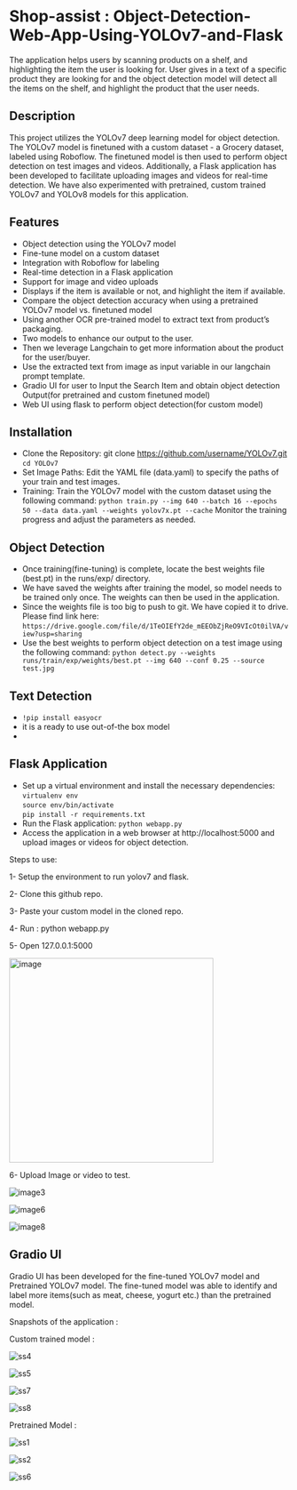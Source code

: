 # Shop-assist : Object-Detection-Web-App-Using-YOLOv7-and-Flask

The application helps users by scanning products on a shelf, and highlighting the item the user is looking for. User gives in a text of a specific product they are looking for and the object detection model will detect all the items on the shelf, and highlight the product that the user needs. 

## Description

This project utilizes the YOLOv7 deep learning model for object detection. The YOLOv7 model is finetuned with a custom dataset - a Grocery dataset, labeled using Roboflow. The finetuned model is then used to perform object detection on test images and videos. Additionally, a Flask application has been developed to facilitate uploading images and videos for real-time detection. We have also experimented with pretrained, custom trained YOLOv7 and YOLOv8 models for this application.

## Features
- Object detection using the YOLOv7 model
- Fine-tune model on a custom dataset
- Integration with Roboflow for labeling
- Real-time detection in a Flask application
- Support for image and video uploads
- Displays if the item is available or not, and highlight the item if available. 
- Compare the object detection accuracy when using a pretrained YOLOv7 model vs. finetuned model
- Using another OCR pre-trained model to extract text from product’s packaging. 
- Two models to enhance our output to the user. 
- Then we leverage Langchain to get more information about the product for the user/buyer.
- Use the extracted text from image as input variable in our langchain prompt template.
- Gradio UI for user to Input the Search Item and obtain object detection Output(for pretrained and custom finetuned model) 
- Web UI using flask to perform object detection(for custom model)

## Installation
- Clone the Repository: git clone https://github.com/username/YOLOv7.git
`cd YOLOv7`
- Set Image Paths: Edit the YAML file (data.yaml) to specify the paths of your train and test images.
- Training: Train the YOLOv7 model with the custom dataset using the following command:
`python train.py --img 640 --batch 16 --epochs 50 --data data.yaml --weights yolov7x.pt --cache`
Monitor the training progress and adjust the parameters as needed.

## Object Detection
- Once training(fine-tuning) is complete, locate the best weights file (best.pt) in the runs/exp/ directory.
- We have saved the weights after training the model, so model needs to be trained only once. The weights can then be used in the application.
- Since the weights file is too big to push to git. We have copied it to drive. Please find link here:
`https://drive.google.com/file/d/1TeOIEfY2de_mEEObZjReO9VIcOt0ilVA/view?usp=sharing`
- Use the best weights to perform object detection on a test image using the following command:
`python detect.py --weights runs/train/exp/weights/best.pt --img 640 --conf 0.25 --source test.jpg`

## Text Detection
- `!pip install easyocr`
- it is a ready to use out-of-the box model
- 

## Flask Application
- Set up a virtual environment and install the necessary dependencies:
`virtualenv env` \
`source env/bin/activate` \
`pip install -r requirements.txt`
- Run the Flask application:
`python webapp.py`
- Access the application in a web browser at http://localhost:5000 and upload images or videos for object detection.

Steps to use:

1- Setup the environment to run yolov7 and flask.

2- Clone this github repo.

3- Paste your custom model in the cloned repo.

4- Run :  python webapp.py

5- Open 127.0.0.1:5000

<img width="368" alt="image" src="https://github.com/SravaniThota96/DeepLearning/assets/111466561/6c48e38c-8291-4c33-a8de-b4d5ced8a03a">


6- Upload Image or video to test.

![image3](https://github.com/SravaniThota96/DeepLearning/assets/111466561/3fc38386-afd1-4e86-a01b-7663ec62ef56)

![image6](https://github.com/SravaniThota96/DeepLearning/assets/111466561/17fc7359-865e-4464-8c38-ab0dcf0aa42a)

![image8](https://github.com/SravaniThota96/DeepLearning/assets/111466561/34d016b3-1717-4c6f-9895-bc04df282e8f)


## Gradio UI

Gradio UI has been developed for the fine-tuned YOLOv7 model and Pretrained YOLOv7 model. The fine-tuned model was able to identify and label more items(such as meat, cheese, yogurt etc.) than the pretrained model.

Snapshots of the application : 

Custom trained model :

![ss4](https://github.com/Dhanasree-Rajamani/DeepLearningProject/blob/main/Project/images_ds/ss9.png)

![ss5](https://github.com/Dhanasree-Rajamani/DeepLearningProject/blob/main/Project/images_ds/ss10.png)

![ss7](https://github.com/Dhanasree-Rajamani/DeepLearningProject/blob/main/Project/images_ds/ss13.png)

![ss8](https://github.com/Dhanasree-Rajamani/DeepLearningProject/blob/main/Project/images_ds/SS8.png)

Pretrained Model : 

![ss1](https://github.com/Dhanasree-Rajamani/DeepLearningProject/blob/main/Project/images_ds/ss2.png)

![ss2](https://github.com/Dhanasree-Rajamani/DeepLearningProject/blob/main/Project/images_ds/ss4.png)

![ss6](https://github.com/Dhanasree-Rajamani/DeepLearningProject/blob/main/Project/images_ds/ss12.png)

